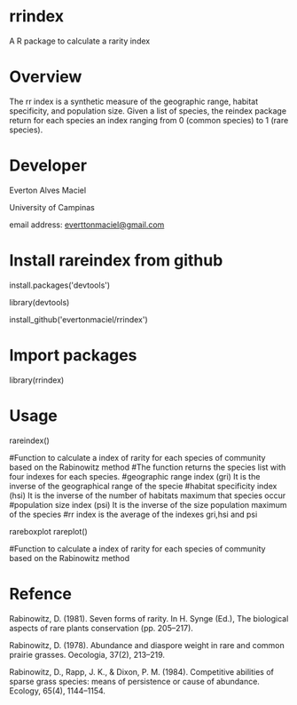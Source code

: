 # rrindex
A R package to calculate a rarity index

# Overview
The rr index is a synthetic measure of the geographic range, habitat specificity, and population size. Given a list of species, the reindex package return for each species an index ranging from 0 (common species) to 1 (rare species).

# Developer

Everton Alves Maciel

University of Campinas

email address: <everttonmaciel@gmail.com>

# Install rareindex from github

install.packages('devtools')

library(devtools)

install_github('evertonmaciel/rrindex')

# Import packages
library(rrindex)

# Usage

rareindex()

#Function to calculate a index of rarity for each species of community based on the Rabinowitz method
#The function returns the species list with four indexes for each species. 
#geographic range index (gri) It is the inverse of the geographical range of the specie
#habitat specificity index (hsi) It is the inverse of the number of habitats maximum that species occur
#population size index (psi) It is the inverse of the size population maximum of the species
#rr index is the average of the indexes gri,hsi and psi

rareboxplot
rareplot()

#Function to calculate a index of rarity for each species of community based on the Rabinowitz method


# Refence
Rabinowitz, D. (1981). Seven forms of rarity. In H. Synge (Ed.), The biological aspects of rare plants conservation (pp. 205–217).

Rabinowitz, D. (1978). Abundance and diaspore weight in rare and common prairie grasses. Oecologia, 37(2), 213–219.

Rabinowitz, D., Rapp, J. K., & Dixon, P. M. (1984). Competitive abilities of sparse grass species: means of persistence or cause of abundance. Ecology, 65(4), 1144–1154.

